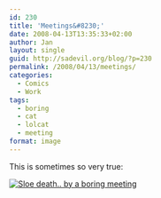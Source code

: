 ```yaml
---
id: 230
title: 'Meetings&#8230;'
date: 2008-04-13T13:35:33+02:00
author: Jan
layout: single
guid: http://sadevil.org/blog/?p=230
permalink: /2008/04/13/meetings/
categories:
  - Comics
  - Work
tags:
  - boring
  - cat
  - lolcat
  - meeting
format: image
---
```

This is sometimes so very true:

<a href="http://icanhascheezburger.com/2008/04/11/funny-pictures-sloe-death-by-a-boring-meeting/" target="_blank"><img src="https://i0.wp.com/kcore.org/wp-content/uploads/2008/02/funny_pictures_cat_sleeps_boring_meeting.jpg?w=920&#038;ssl=1" alt="Sloe death.. by a boring meeting" data-recalc-dims="1" /></a>